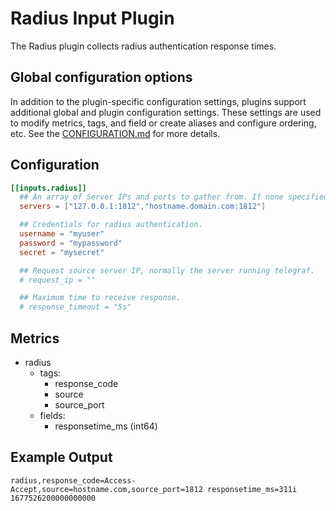 # Radius Input Plugin

The Radius plugin collects radius authentication response times.

## Global configuration options <!-- @/docs/includes/plugin_config.md -->

In addition to the plugin-specific configuration settings, plugins support
additional global and plugin configuration settings. These settings are used to
modify metrics, tags, and field or create aliases and configure ordering, etc.
See the [CONFIGURATION.md][CONFIGURATION.md] for more details.

[CONFIGURATION.md]: ../../../docs/CONFIGURATION.md#plugins

## Configuration

```toml @sample.conf
[[inputs.radius]]
  ## An array of Server IPs and ports to gather from. If none specified, defaults to localhost.
  servers = ["127.0.0.1:1812","hostname.domain.com:1812"]

  ## Credentials for radius authentication.
  username = "myuser"
  password = "mypassword"
  secret = "mysecret"

  ## Request source server IP, normally the server running telegraf.
  # request_ip = ""

  ## Maximum time to receive response.
  # response_timeout = "5s"
```

## Metrics

- radius
  - tags:
    - response_code
    - source
    - source_port
  - fields:
    - responsetime_ms (int64)

## Example Output

```text
radius,response_code=Access-Accept,source=hostname.com,source_port=1812 responsetime_ms=311i 1677526200000000000
```
